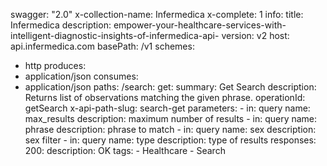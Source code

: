swagger: "2.0"
x-collection-name: Infermedica
x-complete: 1
info:
  title: Infermedica
  description: empower-your-healthcare-services-with-intelligent-diagnostic-insights-of-infermedica-api-
  version: v2
host: api.infermedica.com
basePath: /v1
schemes:
- http
produces:
- application/json
consumes:
- application/json
paths:
  /search:
    get:
      summary: Get Search
      description: Returns list of observations matching the given phrase.
      operationId: getSearch
      x-api-path-slug: search-get
      parameters:
      - in: query
        name: max_results
        description: maximum number of results
      - in: query
        name: phrase
        description: phrase to match
      - in: query
        name: sex
        description: sex filter
      - in: query
        name: type
        description: type of results
      responses:
        200:
          description: OK
      tags:
      - Healthcare
      - Search